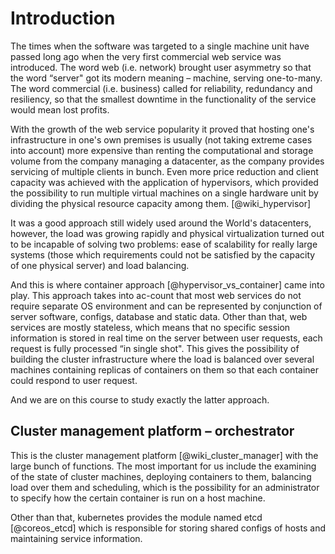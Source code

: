 
# Introduction

The times when the software was targeted to a single machine unit have passed long ago when the very first commercial web service was introduced. The word web (i.e. 
network) brought user asymmetry so that the word “server" got its modern meaning – machine, serving one-to-many. The word commercial (i.e. business) called for 
reliability, redundancy and resiliency, so that the smallest downtime in the functionality of the service would mean lost profits.

With the growth of the web service popularity it proved that hosting one's infrastructure in one's own premises is usually (not taking extreme cases into account) 
more expensive than renting the computational and storage volume from the company managing a datacenter, as the company provides servicing of multiple clients in bunch.
Even more price reduction and client capacity was achieved with the application of hypervisors, which provided the possibility to run multiple virtual machines on a 
single hardware unit by dividing the physical resource capacity among them. [@wiki_hypervisor]

It was a good approach still widely used around the World's datacenters, however, the load was growing rapidly and physical virtualization turned out to be incapable 
of solving two problems: ease of scalability for really large systems (those which requirements could not be satisfied by the capacity of one physical server) and 
load balancing.

And this is where container approach [@hypervisor_vs_container] came into play. This approach takes into ac-count that most web services do not require separate OS environment and can be 
represented by conjunction of server software, configs, database and static data. Other than that, web services are mostly stateless, which means that no specific 
session information is stored in real time on the server between user requests, each request is fully processed “in single shot". This gives the possibility of 
building the cluster infrastructure where the load is balanced over several machines containing replicas of containers on them so that each container could respond 
to user request.

And we are on this course to study exactly the latter approach.

## Cluster management platform – orchestrator

This is the cluster management platform [@wiki_cluster_manager] with the large bunch of functions. The most important for us include the examining of the state of cluster machines, 
deploying containers to them, balancing load over them and scheduling, which is the possibility for an administrator to specify how the certain container is run 
on a host machine.

Other than that, kubernetes provides the module named etcd [@coreos_etcd] which is responsible for storing shared configs of hosts and maintaining service information.

